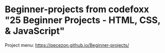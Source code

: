# Beginner-projects from codefoxx "25 Beginner Projects - HTML, CSS, & JavaScript"

Project menu: https://pecezon.github.io/Beginner-projects/
